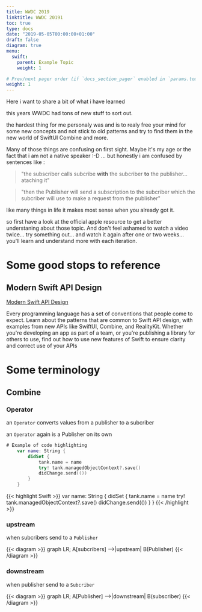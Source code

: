 ```yaml
---
title: WWDC 2019
linktitle: WWDC 20191
toc: true
type: docs
date: "2019-05-05T00:00:00+01:00"
draft: false
diagram: true
menu:
  swift:
    parent: Example Topic
    weight: 1

# Prev/next pager order (if `docs_section_pager` enabled in `params.toml`)
weight: 1
---
```


Here i want to share a bit of what i have learned 

this years WWDC had tons of new stuff to sort out.

the hardest thing for me personaly was and is to realy free your mind for some new concepts and not stick to old patterns and try to find them in the new world of SwiftUI Combine and more.

Many of those things are confusing on first sight. Maybe it's my age or the fact that i am not a native speaker :-D ... but honestly i am confused by sentences like :

> "the subscriber calls subcribe **with** the subcriber **to** the publisher... ataching it"

> "then the Publisher will send a subscription to the subcriber which the subcriber will use to make a request from the publisher"

like many things in life it makes most sense when you already got it.

so first have a look at the official apple resource to get a better understaning about those topic. And don't feel ashamed to watch a video twice... try something out... and watch it again after one or two weeks... you'll learn and understand more with each iteration.

# Some good stops to reference

## Modern Swift API Design

[Modern Swift API Design](https://developer.apple.com/videos/play/wwdc2019/415/)

Every programming language has a set of conventions that people come to expect. Learn about the patterns that are common to Swift API design, with examples from new APIs like SwiftUI, Combine, and RealityKit. Whether you're developing an app as part of a team, or you're publishing a library for others to use, find out how to use new features of Swift to ensure clarity and correct use of your APIs

# Some terminology

## Combine

### Operator

an `Operator` converts values from a publisher to a subcriber

an `Operator` again is a Publisher on its own

```swift
# Example of code highlighting
    var name: String {
        didSet {
            tank.name = name
            try! tank.managedObjectContext?.save()
            didChange.send(())
        }
    }
```

{{< highlight Swift >}}
    var name: String {
        didSet {
            tank.name = name
            try! tank.managedObjectContext?.save()
            didChange.send(())
        }
    }
{{< /highlight >}}

### upstream

when subcribers send to a `Publisher`

{{< diagram >}}
graph LR;
    A[subcribers] -->|upstream| B(Publisher)
{{< /diagram >}}


### downstream

when publisher send to a `Subcriber`

{{< diagram >}}
graph LR;
    A[Publisher] -->|downstream| B(subscriber)
{{< /diagram >}}
